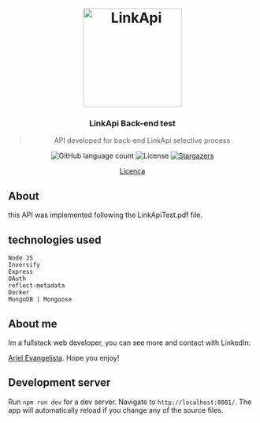 <h1 align="center">
    <img alt="LinkApi" src="https://www.linkapi.solutions/uploads/2019/10/LinkApi-Logo-2019.png" width="200px" />
</h1>

<h3 align="center">
  LinkApi Back-end test
</h3>

<blockquote align="center">API developed for back-end LinkApi selective process</blockquote>

<p align="center">
  <img alt="GitHub language count" src="https://img.shields.io/github/languages/count/GitArika/pipeline-bling-integration-api?color=%2304D361">

  <img alt="License" src="https://img.shields.io/badge/license-MIT-%2304D361">

  <a href="https://github.com/GitArika/pipeline-bling-integration-api/stargazers">
    <img alt="Stargazers" src="https://img.shields.io/github/stars/GitArika/pipeline-bling-integration-api?style=social">
  </a>
</p>

<p align="center">
  <a href="#memo-licença">Licença</a>
</p>

## About

this API was implemented following the LinkApiTest.pdf file.

## technologies used

`Node JS`<br/>
`Inversify`<br/>
`Express`<br/>
`OAuth`<br/>
`reflect-metadata`<br/>
`Docker`<br/>
`MongoDB | Mongoose`

## About me

Im a fullstack web developer, you can see more and contact with LinkedIn:

[Ariel Evangelista](https://www.linkedin.com/in/ariel-evangelista-a4677614b/). Hope you enjoy!

## Development server

Run `npm run dev` for a dev server. Navigate to `http://localhost:8081/`. The app will automatically reload if you change any of the source files.
